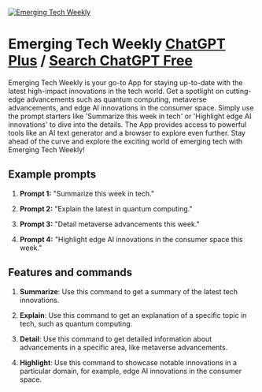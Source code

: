 
[![Emerging Tech Weekly](https://files.oaiusercontent.com/file-zgi8Xw2xw190Iz9Yj7gXjnxn?se=2123-10-16T22%3A36%3A34Z&sp=r&sv=2021-08-06&sr=b&rscc=max-age%3D31536000%2C%20immutable&rscd=attachment%3B%20filename%3D4a735243-a2dd-4342-87d1-ace5a5307a64.png&sig=E8Lq4%2B39hu/oJjbf31p/ylLsEXU6FnaQD9lK3oC45eg%3D)](https://chat.openai.com/g/g-Lmwn5oNud-emerging-tech-weekly)

# Emerging Tech Weekly [ChatGPT Plus](https://chat.openai.com/g/g-Lmwn5oNud-emerging-tech-weekly) / [Search ChatGPT Free](https://gptcall.net/index.html#/?search=Emerging%20Tech%20Weekly)

Emerging Tech Weekly is your go-to App for staying up-to-date with the latest high-impact innovations in the tech world. Get a spotlight on cutting-edge advancements such as quantum computing, metaverse advancements, and edge AI innovations in the consumer space. Simply use the prompt starters like 'Summarize this week in tech' or 'Highlight edge AI innovations' to dive into the details. The App provides access to powerful tools like an AI text generator and a browser to explore even further. Stay ahead of the curve and explore the exciting world of emerging tech with Emerging Tech Weekly!

## Example prompts

1. **Prompt 1:** "Summarize this week in tech."

2. **Prompt 2:** "Explain the latest in quantum computing."

3. **Prompt 3:** "Detail metaverse advancements this week."

4. **Prompt 4:** "Highlight edge AI innovations in the consumer space this week."


## Features and commands

1. **Summarize**: Use this command to get a summary of the latest tech innovations.

2. **Explain**: Use this command to get an explanation of a specific topic in tech, such as quantum computing.

3. **Detail**: Use this command to get detailed information about advancements in a specific area, like metaverse advancements.

4. **Highlight**: Use this command to showcase notable innovations in a particular domain, for example, edge AI innovations in the consumer space.


